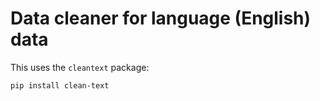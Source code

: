 # Data cleaner for language (English) data

This uses the `cleantext` package: 

`pip install clean-text`
